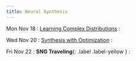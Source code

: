 ```yaml
---
title: Neural Synthesis
---
```


Mon Nov 18
: [Learning Complex Distributions](../lectures/lecture34-learning.pdf)
  : []()

Wed Nov 20
: [Synthesis with Optimization](../lectures/lecture35-optimization.pdf)
  : []()

Fri Nov 22
: **SNG Traveling**{: .label .label-yellow }
  : []()

